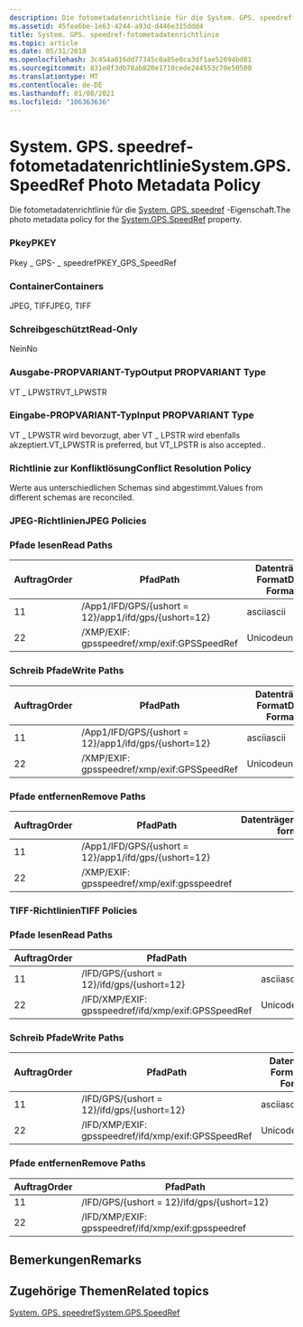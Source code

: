```yaml
---
description: Die fotometadatenrichtlinie für die System. GPS. speedref-Eigenschaft.
ms.assetid: 45fea6be-1e63-4244-a93d-d446e315ddd4
title: System. GPS. speedref-fotometadatenrichtlinie
ms.topic: article
ms.date: 05/31/2018
ms.openlocfilehash: 3c454a016dd77345c0a85e0ca3df1ae52694bd81
ms.sourcegitcommit: 831e8f3db78ab820e1710cede244553c70e50500
ms.translationtype: MT
ms.contentlocale: de-DE
ms.lasthandoff: 01/08/2021
ms.locfileid: "106363636"
---
```

# <a name="systemgpsspeedref-photo-metadata-policy"></a><span data-ttu-id="6d733-103">System. GPS. speedref-fotometadatenrichtlinie</span><span class="sxs-lookup"><span data-stu-id="6d733-103">System.GPS.SpeedRef Photo Metadata Policy</span></span>

<span data-ttu-id="6d733-104">Die fotometadatenrichtlinie für die [System. GPS. speedref](../properties/props-system-gps-speedref.md) -Eigenschaft.</span><span class="sxs-lookup"><span data-stu-id="6d733-104">The photo metadata policy for the [System.GPS.SpeedRef](../properties/props-system-gps-speedref.md) property.</span></span>

### <a name="pkey"></a><span data-ttu-id="6d733-105">Pkey</span><span class="sxs-lookup"><span data-stu-id="6d733-105">PKEY</span></span>

<span data-ttu-id="6d733-106">Pkey \_ GPS- \_ speedref</span><span class="sxs-lookup"><span data-stu-id="6d733-106">PKEY\_GPS\_SpeedRef</span></span>

### <a name="containers"></a><span data-ttu-id="6d733-107">Container</span><span class="sxs-lookup"><span data-stu-id="6d733-107">Containers</span></span>

<span data-ttu-id="6d733-108">JPEG, TIFF</span><span class="sxs-lookup"><span data-stu-id="6d733-108">JPEG, TIFF</span></span>

### <a name="read-only"></a><span data-ttu-id="6d733-109">Schreibgeschützt</span><span class="sxs-lookup"><span data-stu-id="6d733-109">Read-Only</span></span>

<span data-ttu-id="6d733-110">Nein</span><span class="sxs-lookup"><span data-stu-id="6d733-110">No</span></span>

### <a name="output-propvariant-type"></a><span data-ttu-id="6d733-111">Ausgabe-PROPVARIANT-Typ</span><span class="sxs-lookup"><span data-stu-id="6d733-111">Output PROPVARIANT Type</span></span>

<span data-ttu-id="6d733-112">VT \_ LPWSTR</span><span class="sxs-lookup"><span data-stu-id="6d733-112">VT\_LPWSTR</span></span>

### <a name="input-propvariant-type"></a><span data-ttu-id="6d733-113">Eingabe-PROPVARIANT-Typ</span><span class="sxs-lookup"><span data-stu-id="6d733-113">Input PROPVARIANT Type</span></span>

<span data-ttu-id="6d733-114">VT \_ LPWSTR wird bevorzugt, aber VT \_ LPSTR wird ebenfalls akzeptiert.</span><span class="sxs-lookup"><span data-stu-id="6d733-114">VT\_LPWSTR is preferred, but VT\_LPSTR is also accepted..</span></span>

### <a name="conflict-resolution-policy"></a><span data-ttu-id="6d733-115">Richtlinie zur Konfliktlösung</span><span class="sxs-lookup"><span data-stu-id="6d733-115">Conflict Resolution Policy</span></span>

<span data-ttu-id="6d733-116">Werte aus unterschiedlichen Schemas sind abgestimmt.</span><span class="sxs-lookup"><span data-stu-id="6d733-116">Values from different schemas are reconciled.</span></span>

### <a name="jpeg-policies"></a><span data-ttu-id="6d733-117">JPEG-Richtlinien</span><span class="sxs-lookup"><span data-stu-id="6d733-117">JPEG Policies</span></span>

### <a name="read-paths"></a><span data-ttu-id="6d733-118">Pfade lesen</span><span class="sxs-lookup"><span data-stu-id="6d733-118">Read Paths</span></span>



| <span data-ttu-id="6d733-119">Auftrag</span><span class="sxs-lookup"><span data-stu-id="6d733-119">Order</span></span> | <span data-ttu-id="6d733-120">Pfad</span><span class="sxs-lookup"><span data-stu-id="6d733-120">Path</span></span>                      | <span data-ttu-id="6d733-121">Datenträger Format</span><span class="sxs-lookup"><span data-stu-id="6d733-121">Disk Format</span></span> |
|-------|---------------------------|-------------|
| <span data-ttu-id="6d733-122">1</span><span class="sxs-lookup"><span data-stu-id="6d733-122">1</span></span>     | <span data-ttu-id="6d733-123">/App1/IFD/GPS/{ushort = 12}</span><span class="sxs-lookup"><span data-stu-id="6d733-123">/app1/ifd/gps/{ushort=12}</span></span> | <span data-ttu-id="6d733-124">ascii</span><span class="sxs-lookup"><span data-stu-id="6d733-124">ascii</span></span>       |
| <span data-ttu-id="6d733-125">2</span><span class="sxs-lookup"><span data-stu-id="6d733-125">2</span></span>     | <span data-ttu-id="6d733-126">/XMP/EXIF: gpsspeedref</span><span class="sxs-lookup"><span data-stu-id="6d733-126">/xmp/exif:GPSSpeedRef</span></span>     | <span data-ttu-id="6d733-127">Unicode</span><span class="sxs-lookup"><span data-stu-id="6d733-127">unicode</span></span>     |



 

### <a name="write-paths"></a><span data-ttu-id="6d733-128">Schreib Pfade</span><span class="sxs-lookup"><span data-stu-id="6d733-128">Write Paths</span></span>



| <span data-ttu-id="6d733-129">Auftrag</span><span class="sxs-lookup"><span data-stu-id="6d733-129">Order</span></span> | <span data-ttu-id="6d733-130">Pfad</span><span class="sxs-lookup"><span data-stu-id="6d733-130">Path</span></span>                      | <span data-ttu-id="6d733-131">Datenträger Format</span><span class="sxs-lookup"><span data-stu-id="6d733-131">Disk Format</span></span> |
|-------|---------------------------|-------------|
| <span data-ttu-id="6d733-132">1</span><span class="sxs-lookup"><span data-stu-id="6d733-132">1</span></span>     | <span data-ttu-id="6d733-133">/App1/IFD/GPS/{ushort = 12}</span><span class="sxs-lookup"><span data-stu-id="6d733-133">/app1/ifd/gps/{ushort=12}</span></span> | <span data-ttu-id="6d733-134">ascii</span><span class="sxs-lookup"><span data-stu-id="6d733-134">ascii</span></span>       |
| <span data-ttu-id="6d733-135">2</span><span class="sxs-lookup"><span data-stu-id="6d733-135">2</span></span>     | <span data-ttu-id="6d733-136">/XMP/EXIF: gpsspeedref</span><span class="sxs-lookup"><span data-stu-id="6d733-136">/xmp/exif:GPSSpeedRef</span></span>     | <span data-ttu-id="6d733-137">Unicode</span><span class="sxs-lookup"><span data-stu-id="6d733-137">unicode</span></span>     |



 

### <a name="remove-paths"></a><span data-ttu-id="6d733-138">Pfade entfernen</span><span class="sxs-lookup"><span data-stu-id="6d733-138">Remove Paths</span></span>



| <span data-ttu-id="6d733-139">Auftrag</span><span class="sxs-lookup"><span data-stu-id="6d733-139">Order</span></span> | <span data-ttu-id="6d733-140">Pfad</span><span class="sxs-lookup"><span data-stu-id="6d733-140">Path</span></span>                      | <span data-ttu-id="6d733-141">Datenträgerformat</span><span class="sxs-lookup"><span data-stu-id="6d733-141">Disk format</span></span> |
|-------|---------------------------|-------------|
| <span data-ttu-id="6d733-142">1</span><span class="sxs-lookup"><span data-stu-id="6d733-142">1</span></span>     | <span data-ttu-id="6d733-143">/App1/IFD/GPS/{ushort = 12}</span><span class="sxs-lookup"><span data-stu-id="6d733-143">/app1/ifd/gps/{ushort=12}</span></span> |             |
| <span data-ttu-id="6d733-144">2</span><span class="sxs-lookup"><span data-stu-id="6d733-144">2</span></span>     | <span data-ttu-id="6d733-145">/XMP/EXIF: gpsspeedref</span><span class="sxs-lookup"><span data-stu-id="6d733-145">/xmp/exif:gpsspeedref</span></span>     |             |



 

### <a name="tiff-policies"></a><span data-ttu-id="6d733-146">TIFF-Richtlinien</span><span class="sxs-lookup"><span data-stu-id="6d733-146">TIFF Policies</span></span>

### <a name="read-paths"></a><span data-ttu-id="6d733-147">Pfade lesen</span><span class="sxs-lookup"><span data-stu-id="6d733-147">Read Paths</span></span>



| <span data-ttu-id="6d733-148">Auftrag</span><span class="sxs-lookup"><span data-stu-id="6d733-148">Order</span></span> | <span data-ttu-id="6d733-149">Pfad</span><span class="sxs-lookup"><span data-stu-id="6d733-149">Path</span></span>                      |         |
|-------|---------------------------|---------|
| <span data-ttu-id="6d733-150">1</span><span class="sxs-lookup"><span data-stu-id="6d733-150">1</span></span>     | <span data-ttu-id="6d733-151">/IFD/GPS/{ushort = 12}</span><span class="sxs-lookup"><span data-stu-id="6d733-151">/ifd/gps/{ushort=12}</span></span>      | <span data-ttu-id="6d733-152">ascii</span><span class="sxs-lookup"><span data-stu-id="6d733-152">ascii</span></span>   |
| <span data-ttu-id="6d733-153">2</span><span class="sxs-lookup"><span data-stu-id="6d733-153">2</span></span>     | <span data-ttu-id="6d733-154">/IFD/XMP/EXIF: gpsspeedref</span><span class="sxs-lookup"><span data-stu-id="6d733-154">/ifd/xmp/exif:GPSSpeedRef</span></span> | <span data-ttu-id="6d733-155">Unicode</span><span class="sxs-lookup"><span data-stu-id="6d733-155">unicode</span></span> |



 

### <a name="write-paths"></a><span data-ttu-id="6d733-156">Schreib Pfade</span><span class="sxs-lookup"><span data-stu-id="6d733-156">Write Paths</span></span>



| <span data-ttu-id="6d733-157">Auftrag</span><span class="sxs-lookup"><span data-stu-id="6d733-157">Order</span></span> | <span data-ttu-id="6d733-158">Pfad</span><span class="sxs-lookup"><span data-stu-id="6d733-158">Path</span></span>                      | <span data-ttu-id="6d733-159">Datenträger Format</span><span class="sxs-lookup"><span data-stu-id="6d733-159">Disk Format</span></span> |
|-------|---------------------------|-------------|
| <span data-ttu-id="6d733-160">1</span><span class="sxs-lookup"><span data-stu-id="6d733-160">1</span></span>     | <span data-ttu-id="6d733-161">/IFD/GPS/{ushort = 12}</span><span class="sxs-lookup"><span data-stu-id="6d733-161">/ifd/gps/{ushort=12}</span></span>      | <span data-ttu-id="6d733-162">ascii</span><span class="sxs-lookup"><span data-stu-id="6d733-162">ascii</span></span>       |
| <span data-ttu-id="6d733-163">2</span><span class="sxs-lookup"><span data-stu-id="6d733-163">2</span></span>     | <span data-ttu-id="6d733-164">/IFD/XMP/EXIF: gpsspeedref</span><span class="sxs-lookup"><span data-stu-id="6d733-164">/ifd/xmp/exif:GPSSpeedRef</span></span> | <span data-ttu-id="6d733-165">Unicode</span><span class="sxs-lookup"><span data-stu-id="6d733-165">unicode</span></span>     |



 

### <a name="remove-paths"></a><span data-ttu-id="6d733-166">Pfade entfernen</span><span class="sxs-lookup"><span data-stu-id="6d733-166">Remove Paths</span></span>



| <span data-ttu-id="6d733-167">Auftrag</span><span class="sxs-lookup"><span data-stu-id="6d733-167">Order</span></span> | <span data-ttu-id="6d733-168">Pfad</span><span class="sxs-lookup"><span data-stu-id="6d733-168">Path</span></span>                      |
|-------|---------------------------|
| <span data-ttu-id="6d733-169">1</span><span class="sxs-lookup"><span data-stu-id="6d733-169">1</span></span>     | <span data-ttu-id="6d733-170">/IFD/GPS/{ushort = 12}</span><span class="sxs-lookup"><span data-stu-id="6d733-170">/ifd/gps/{ushort=12}</span></span>      |
| <span data-ttu-id="6d733-171">2</span><span class="sxs-lookup"><span data-stu-id="6d733-171">2</span></span>     | <span data-ttu-id="6d733-172">/IFD/XMP/EXIF: gpsspeedref</span><span class="sxs-lookup"><span data-stu-id="6d733-172">/ifd/xmp/exif:gpsspeedref</span></span> |



 

## <a name="remarks"></a><span data-ttu-id="6d733-173">Bemerkungen</span><span class="sxs-lookup"><span data-stu-id="6d733-173">Remarks</span></span>

## <a name="related-topics"></a><span data-ttu-id="6d733-174">Zugehörige Themen</span><span class="sxs-lookup"><span data-stu-id="6d733-174">Related topics</span></span>

<dl> <dt>

[<span data-ttu-id="6d733-175">System. GPS. speedref</span><span class="sxs-lookup"><span data-stu-id="6d733-175">System.GPS.SpeedRef</span></span>](../properties/props-system-gps-speedref.md)
</dt> </dl>

 

 
